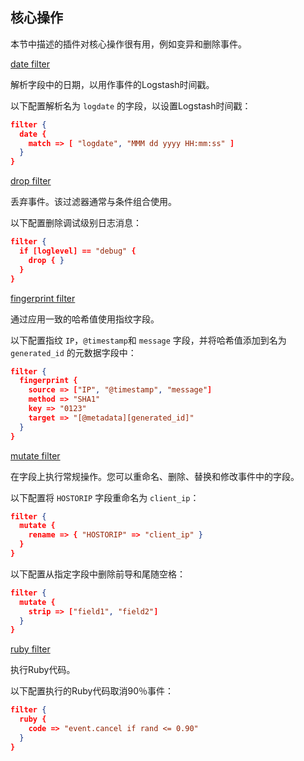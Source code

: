 ## 核心操作

本节中描述的插件对核心操作很有用，例如变异和删除事件。

[date filter](../19-Filter-plugins/date.md)

解析字段中的日期，以用作事件的Logstash时间戳。

以下配置解析名为 `logdate` 的字段，以设置Logstash时间戳：

```json
filter {
  date {
    match => [ "logdate", "MMM dd yyyy HH:mm:ss" ]
  }
}
```

[drop filter](../19-Filter-plugins/drop.md)

丢弃事件。该过滤器通常与条件组合使用。

以下配置删除调试级别日志消息：

```json
filter {
  if [loglevel] == "debug" {
    drop { }
  }
}
```

[fingerprint filter](../19-Filter-plugins/fingerprint.md)

通过应用一致的哈希值使用指纹字段。

以下配置指纹 `IP`，`@timestamp`和 `message` 字段，并将哈希值添加到名为 `generated_id` 的元数据字段中：

```json
filter {
  fingerprint {
    source => ["IP", "@timestamp", "message"]
    method => "SHA1"
    key => "0123"
    target => "[@metadata][generated_id]"
  }
}
```

[mutate filter](../19-Filter-plugins/mutate.md)

在字段上执行常规操作。您可以重命名、删除、替换和修改事件中的字段。

以下配置将 `HOSTORIP` 字段重命名为 `client_ip`：

```json
filter {
  mutate {
    rename => { "HOSTORIP" => "client_ip" }
  }
}
```

以下配置从指定字段中删除前导和尾随空格：

```json
filter {
  mutate {
    strip => ["field1", "field2"]
  }
}
```

[ruby filter](../19-Filter-plugins/ruby.md)

执行Ruby代码。

以下配置执行的Ruby代码取消90％事件：

```json
filter {
  ruby {
    code => "event.cancel if rand <= 0.90"
  }
}
```